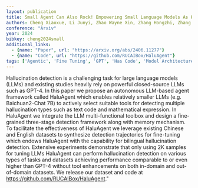 ```yaml
---
layout: publication
title: Small Agent Can Also Rock! Empowering Small Language Models As Hallucination Detector
authors: Cheng Xiaoxue, Li Junyi, Zhao Wayne Xin, Zhang Hongzhi, Zhang Fuzheng, Zhang Di, Gai Kun, Wen Ji-rong
conference: "Arxiv"
year: 2024
bibkey: cheng2024small
additional_links:
  - {name: "Paper", url: "https://arxiv.org/abs/2406.11277"}
  - {name: "Code", url: "https://github.com/RUCAIBox/HaluAgent"}
tags: ['Agentic', 'Fine Tuning', 'GPT', 'Has Code', 'Model Architecture', 'Pretraining Methods', 'RAG', 'Tools', 'Training Techniques']
---
```

Hallucination detection is a challenging task for large language models (LLMs) and existing studies heavily rely on powerful closed-source LLMs such as GPT-4. In this paper we propose an autonomous LLM-based agent framework called HaluAgent which enables relatively smaller LLMs (e.g. Baichuan2-Chat 7B) to actively select suitable tools for detecting multiple hallucination types such as text code and mathematical expression. In HaluAgent we integrate the LLM multi-functional toolbox and design a fine-grained three-stage detection framework along with memory mechanism. To facilitate the effectiveness of HaluAgent we leverage existing Chinese and English datasets to synthesize detection trajectories for fine-tuning which endows HaluAgent with the capability for bilingual hallucination detection. Extensive experiments demonstrate that only using 2K samples for tuning LLMs HaluAgent can perform hallucination detection on various types of tasks and datasets achieving performance comparable to or even higher than GPT-4 without tool enhancements on both in-domain and out-of-domain datasets. We release our dataset and code at https://github.com/RUCAIBox/HaluAgent."
